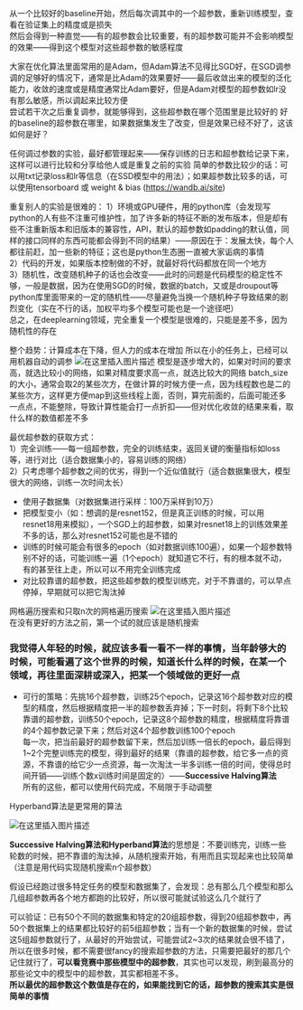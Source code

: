 从一个比较好的baseline开始，然后每次调其中的一个超参数，重新训练模型，查看在验证集上的精度或是损失    
然后会得到一种直觉——有的超参数会比较重要，有的超参数可能并不会影响模型的效果——得到这个模型对这些超参数的敏感程度

大家在优化算法里面常用的是Adam，但Adam算法不见得比SGD好，在SGD调参调的足够好的情况下，通常是比Adam的效果要好——最后收敛出来的模型的泛化能力，收敛的速度或是精度通常比Adam要好，但是Adam对模型的超参数如lr没有那么敏感，所以调起来比较方便  
尝试若干次之后重复调参，就能够得到，这些超参数在哪个范围里是比较好的
好的baseline的超参数在哪里，如果数据集发生了改变，但是效果已经不好了，这该如何是好？  

任何调过参数的实验，最好都管理起来——保存训练的日志和超参数给记录下来，这样可以进行比较和分享给他人或是重复之前的实验
简单的参数比较少的话：可以用txt记录loss和lr等信息（在SSD模型中的用法）；如果超参数比较多的话，可以使用tensorboard 或 weight & bias (https://wandb.ai/site)

重复别人的实验是很难的：
1）环境或GPU硬件，用的python库（会发现写python的人有些不注重可维护性，加了许多新的特征不断的发布版本，但是却有些不注重新版本和旧版本的兼容性，API，默认的超参数如padding的默认值，同样的接口同样的东西可能都会得到不同的结果）——原因在于：发展太快，每个人都往前赶，加一些新的特征；这也是python生态圈一直被大家诟病的事情  
2）代码的开发，如果版本控制做的不好，就最好将代码都放在同一个地方  
3）随机性，改变随机种子的话也会改变——此时的问题是代码模型的稳定性不够，一般是数据，因为在使用SGD的时候，数据的batch，又或是droupout等python库里面带来的一定的随机性——尽量避免当换一个随机种子导致结果的剧烈变化（实在不行的话，加权平均多个模型可能也是一个途径吧）  
总之，在deeplearning领域，完全重复一个模型是很难的，只能是差不多，因为随机性的存在

整个趋势：计算成本在下降，但人力的成本在增加
所以在小的任务上，已经可以用机器自动的调参
![在这里插入图片描述](https://img-blog.csdnimg.cn/96acc16f309b4d45aa4127b3281652f0.png?x-oss-process=image/watermark,type_d3F5LXplbmhlaQ,shadow_50,text_Q1NETiBASHNpZW5XZWktQ2hpbg==,size_20,color_FFFFFF,t_70,g_se,x_16)
模型是逐步增大的，如果对时间的要求高，就选比较小的网络，如果对精度要求高一点，就选比较大的网络
batch_size的大小，通常会取2的某些次方，在做计算的时候方便一点，因为线程数也是二的某些次方，这样更方便map到这些线程上面，否则，算完前面的，后面可能还多一点点，不能整除，导致计算性能会打一点折扣——但对优化收敛的结果来看，取什么样的数值都差不多  

最优超参数的获取方式：  
1）完全训练——每一组超参数，完全的训练结束，返回关键的衡量指标如loss等，进行对比（适合数据集小的，容易训练的网络）  
2）只考虑哪个超参数之间的优劣，得到一个近似值就行（适合数据集很大，模型很大的网络，训练一次时间太长）  
- 使用子数据集（对数据集进行采样：100万采样到10万）  
- 把模型变小（如：想调的是resnet152，但是真正训练的时候，可以用resnet18用来模拟），一个SGD上的超参数，如果对resnet18上的训练效果差不多的话，那么对resnet152可能也是不错的
- 训练的时候可能会有很多的epoch（如对数据训练100遍），如果一个超参数特别不好的话，可能训练一遍（1个epoch）就知道它不行，有的根本就不动，有的甚至往上走，所以可以不用完全训练完成
- 对比较靠谱的超参数，把这些超参数的模型训练完，对于不靠谱的，可以早点停掉，早期就可以把它淘汰掉

网格遍历搜索和只取n次的网格遍历搜索
![在这里插入图片描述](https://img-blog.csdnimg.cn/baec1482c75e479a8566b216cc9a56a6.png?x-oss-process=image/watermark,type_d3F5LXplbmhlaQ,shadow_50,text_Q1NETiBASHNpZW5XZWktQ2hpbg==,size_20,color_FFFFFF,t_70,g_se,x_16)  
在没有更好的方法之前，第一个试的就应该是随机搜索  
### **我觉得人年轻的时候，就应该多看一看不一样的事情，当年龄够大的时候，可能看遍了这个世界的时候，知道长什么样的时候，在某一个领域，再往里面深耕或深入，把某一个领域做的更好一点**


- 可行的策略：先挑16个超参数，训练25个epoch，记录这16个超参数对应的模型的精度，然后根据精度把一半的超参数丢弃掉；下一时刻，将剩下8个比较靠谱的超参数，训练50个epoch，记录这8个超参数的精度，根据精度将靠谱的4个超参数记录下来；然后对这4个超参数训练100个epoch  
每一次，把当前最好的超参数留下来，然后加训练一倍长的epoch，最后得到1~2个完整训练完的模型，得到最好的结果（靠谱的超参数，给它多一点的资源，不靠谱的给它少一点资源，每一次淘汰一半多训练一倍的时间，使得总时间开销——训练个数x训练时间是固定的）——**Successive Halving算法**  
所有的这些，都可以使用代码完成，不局限于手动调整  

Hyperband算法是更常用的算法

![在这里插入图片描述](https://img-blog.csdnimg.cn/06674a4f91f148ed8660325d292bffbc.png?x-oss-process=image/watermark,type_d3F5LXplbmhlaQ,shadow_50,text_Q1NETiBASHNpZW5XZWktQ2hpbg==,size_20,color_FFFFFF,t_70,g_se,x_16)

**Successive Halving算法和Hyperband算法**的思想是：不要训练完，训练一些轮数的时候，把不靠谱的淘汰掉，从随机搜索开始，有用而且实现起来也比较简单（注意是用代码实现随机搜索n个超参数）

假设已经跑过很多特定任务的模型和数据集了，会发现：总有那么几个模型和那么几组超参数再各个地方都跑的比较好，所以很可能就试验这么几个就行了

可以验证：已有50个不同的数据集和特定的20组超参数，得到20组超参数中，再50个数据集上的结果都比较好的前5组超参数；当有一个新的数据集的时候，尝试这5组超参数就行了，从最好的开始尝试，可能尝试2~3次的结果就会很不错了，所以在很多时候，都不需要很fancy的搜索超参数的方法，只需要把最好的那几个记住就行了，**可以看竞赛中那些模型中的超参数**，其实也可以发现，刷到最高分的那些论文中的模型中的超参数，其实都相差不多。  
**所以最优的超参数这个数值是存在的，如果能找到它的话，超参数的搜索其实是很简单的事情**